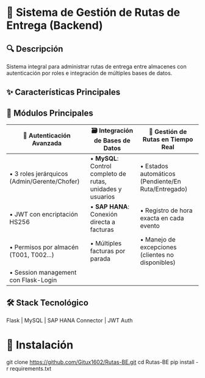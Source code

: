 # 🚚 Sistema de Gestión de Rutas de Entrega (Backend)

## 🔍 Descripción
Sistema integral para administrar rutas de entrega entre almacenes con autenticación por roles e integración de múltiples bases de datos.

## ✨ Características Principales
## 🔧 Módulos Principales

| 🔐 **Autenticación Avanzada**                | 🗃️ **Integración de Bases de Datos**                       | 📍 **Gestión de Rutas en Tiempo Real**      
|-------------------------------------         |------------------------------------------                   |--------------------------------------------
| • 3 roles jerárquicos (Admin/Gerente/Chofer) | • **MySQL**: Control completo de rutas, unidades y usuarios | • Estados automáticos (Pendiente/En Ruta/Entregado)
| • JWT con encriptación HS256                 | • **SAP HANA**: Conexión directa a facturas                 | • Registro de hora exacta en cada evento  
| • Permisos por almacén (T001, T002...)       | • Múltiples facturas por parada                             |  • Manejo de excepciones (clientes no disponibles) 
| • Session management con Flask-Login                                   


## 🛠️ Stack Tecnológico
Flask | MySQL | SAP HANA Connector | JWT Auth

# 🚀 Instalación
git clone https://github.com/Gitux1602/Rutas-BE.git
cd Rutas-BE
pip install -r requirements.txt
